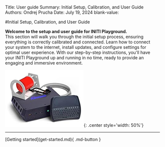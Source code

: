 Title:   User guide
Summary: Initial Setup, Calibration, and User Guide
Authors: Ondrej Prucha
Date:    July 19, 2024
blank-value:

#Initial Setup, Calibration, and User Guide

**Welcome to the setup and user guide for INITI Playground.** <br />
This section will walk you through the initial setup process, ensuring everything is correctly calibrated and connected. Learn how to connect your system to the internet, install updates, and configure settings for optimal user experience. With our step-by-step instructions, you'll have your INITI Playground up and running in no time, ready to provide an engaging and immersive environment.

![Initi Playground](assets/ip-hardware.jpg "Initi Playground"){: .center style='width: 50%'}

----


<div class="center" markdown>
[Getting started](get-started.md){ .md-button }
</div>

<br />